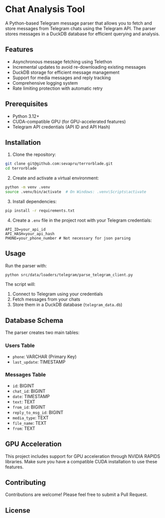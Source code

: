 # Chat Analysis Tool

A Python-based Telegram message parser that allows you to fetch and store messages from Telegram chats using the Telegram API. The parser stores messages in a DuckDB database for efficient querying and analysis.

## Features

- Asynchronous message fetching using Telethon
- Incremental updates to avoid re-downloading existing messages
- DuckDB storage for efficient message management
- Support for media messages and reply tracking
- Comprehensive logging system
- Rate limiting protection with automatic retry

## Prerequisites

- Python 3.12+
- CUDA-compatible GPU (for GPU-accelerated features)
- Telegram API credentials (API ID and API Hash)

## Installation

1. Clone the repository:
```bash
git clone git@github.com:sevapru/terrorblade.git
cd terrorblade
```

2. Create and activate a virtual environment:
```bash
python -m venv .venv
source .venv/bin/activate  # On Windows: .venv\Scripts\activate
```

3. Install dependencies:
```bash
pip install -r requirements.txt
```

4. Create a `.env` file in the project root with your Telegram credentials:
```env
API_ID=your_api_id
API_HASH=your_api_hash
PHONE=your_phone_number # Not necessary for json parsing
```

## Usage

Run the parser with:
```bash
python src/data/loaders/telegram/parse_telegram_client.py
```

The script will:
1. Connect to Telegram using your credentials
2. Fetch messages from your chats
3. Store them in a DuckDB database (`telegram_data.db`)

## Database Schema

The parser creates two main tables:

### Users Table
- `phone`: VARCHAR (Primary Key)
- `last_update`: TIMESTAMP

### Messages Table
- `id`: BIGINT
- `chat_id`: BIGINT
- `date`: TIMESTAMP
- `text`: TEXT
- `from_id`: BIGINT
- `reply_to_msg_id`: BIGINT
- `media_type`: TEXT
- `file_name`: TEXT
- `from`: TEXT

## GPU Acceleration

This project includes support for GPU acceleration through NVIDIA RAPIDS libraries. Make sure you have a compatible CUDA installation to use these features.

## Contributing

Contributions are welcome! Please feel free to submit a Pull Request.

## License
